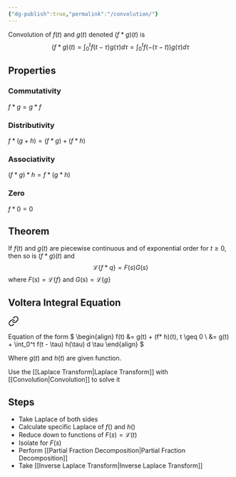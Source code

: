 ```yaml
---
{"dg-publish":true,"permalink":"/convolution/"}
---
```


Convolution of $f(t)$ and $g(t)$ denoted $(f * g) (t)$ is
$$
(f*g) (t) = \int_0^t f(t-\tau) g(\tau) d \tau = \int_0^t f(-(\tau - t))g(\tau)d\tau
$$

## Properties
### Commutativity
$f * g = g * f$

### Distributivity
$f * (g + h) = (f * g) + (f * h)$

### Associativity
$(f*g)*h = f*(g*h)$

### Zero
$f * 0 = 0$

## Theorem
If $f(t)$ and $g(t)$ are piecewise continuous and of exponential order for $t \geq 0$, then so is $(f * g)(t)$ and
$$\mathscr{L}\{f * q \} = F(s) G(s)$$ where $F(s) = \mathscr{L}\{f\}$ and  $G(s) = \mathscr{L}\{g\}$

## Voltera Integral Equation

<div class="transclusion internal-embed is-loaded"><a class="markdown-embed-link" href="/voltera-integral-equation/" aria-label="Open link"><svg xmlns="http://www.w3.org/2000/svg" width="24" height="24" viewBox="0 0 24 24" fill="none" stroke="currentColor" stroke-width="2" stroke-linecap="round" stroke-linejoin="round" class="svg-icon lucide-link"><path d="M10 13a5 5 0 0 0 7.54.54l3-3a5 5 0 0 0-7.07-7.07l-1.72 1.71"></path><path d="M14 11a5 5 0 0 0-7.54-.54l-3 3a5 5 0 0 0 7.07 7.07l1.71-1.71"></path></svg></a><div class="markdown-embed">




Equation of the form
$
\begin{align}
f(t) &= g(t) + (f* h)(t), t \geq 0 \\
&= g(t) + \int_0^t f(t - \tau) h(\tau) d \tau
\end{align}
$

Where $g(t)$ and $h(t)$ are given function.

Use the [[Laplace Transform\|Laplace Transform]] with [[Convolution\|Convolution]] to solve it

## Steps
- Take Laplace of both sides
- Calculate specific Laplace of $f()$ and $h()$
- Reduce down to functions of $F(s) = \mathscr{L}(t)$
- Isolate for $F(s)$
- Perform [[Partial Fraction Decomposition\|Partial Fraction Decomposition]]
- Take [[Inverse Laplace Transform\|Inverse Laplace Transform]]



</div></div>
